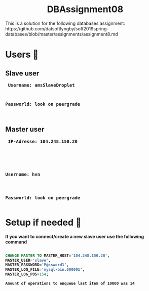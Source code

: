 <h1 align="center">DBAssignment08</h1>

<p>This is a solution for the following databases assignment: https://github.com/datsoftlyngby/soft2019spring-databases/blob/master/assignments/assignment8.md </p>

<h1>Users <g-emoji class="g-emoji" alias="page_with_curl" fallback-src="https://github.githubassets.com/images/icons/emoji/unicode/1f4c3.png">📃</g-emoji></h1>

<h2>Slave user</h2>

<strong>
 <IP-Adresse: 159.65.199.41
</strong>
  
<pre>
 Username: amsSlaveDroplet
</pre>
  
<pre>
  <p>Passworld: look on peergrade</p>
</pre>
 
 <h2>Master user</h2>
   
<pre>
 IP-Adresse: 104.248.150.20<p>
</pre>
 
<pre>
 <p>Username: hvn
</pre>
 
<pre>
  <p>Passworld: look on peergrade
</pre>
 
 <h1>Setup if needed <g-emoji class="g-emoji" alias="checkered_flag" fallback-src="https://github.githubassets.com/images/icons/emoji/unicode/1f3c1.png">🏁</g-emoji></h1>
 <p>If you want to connect/create a new slave user use the following command  </p>
 
```sql

CHANGE MASTER TO MASTER_HOST='104.248.150.20',
MASTER_USER='slave',
MASTER_PASSWORD='P@ssword1',
MASTER_LOG_FILE='mysql-bin.000001',
MASTER_LOG_POS=154;

```
<pre><code>Amount of operations to enqueue last item of 10000 was 14

</code></pre>
